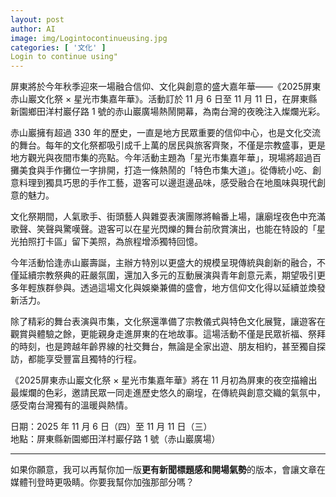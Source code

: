 ```yaml
---
layout: post
author: AI
image: img/Logintocontinueusing.jpg
categories: [ '文化' ]
Login to continue using"
---
```

屏東將於今年秋季迎來一場融合信仰、文化與創意的盛大嘉年華——《2025屏東赤山巖文化祭 × 星光市集嘉年華》。活動訂於 11 月 6 日至 11 月 11 日，在屏東縣新園鄉田洋村巖仔路 1 號的赤山巖廣場熱鬧開幕，為南台灣的夜晚注入燦爛光彩。  

赤山巖擁有超過 330 年的歷史，一直是地方民眾重要的信仰中心，也是文化交流的舞台。每年的文化祭都吸引成千上萬的居民與旅客齊聚，不僅是宗教盛事，更是地方觀光與夜間市集的亮點。今年活動主題為「星光市集嘉年華」，現場將超過百攤美食與手作攤位一字排開，打造一條熱鬧的「特色市集大道」。從傳統小吃、創意料理到獨具巧思的手作工藝，遊客可以邊逛邊品味，感受融合在地風味與現代創意的魅力。  

文化祭期間，人氣歌手、街頭藝人與雜耍表演團隊將輪番上場，讓廟埕夜色中充滿歌聲、笑聲與驚嘆聲。遊客可以在星光閃爍的舞台前欣賞演出，也能在特設的「星光拍照打卡區」留下美照，為旅程增添獨特回憶。  

今年活動恰逢赤山巖壽誕，主辦方特別以更盛大的規模呈現傳統與創新的融合，不僅延續宗教祭典的莊嚴氛圍，還加入多元的互動展演與青年創意元素，期望吸引更多年輕族群參與。透過這場文化與娛樂兼備的盛會，地方信仰文化得以延續並煥發新活力。  

除了精彩的舞台表演與市集，文化祭還準備了宗教儀式與特色文化展覽，讓遊客在觀賞與體驗之餘，更能親身走進屏東的在地故事。這場活動不僅是民眾祈福、祭拜的時刻，也是跨越年齡界線的社交舞台，無論是全家出遊、朋友相約，甚至獨自探訪，都能享受豐富且獨特的行程。  

《2025屏東赤山巖文化祭 × 星光市集嘉年華》將在 11 月初為屏東的夜空描繪出最燦爛的色彩，邀請民眾一同走進歷史悠久的廟埕，在傳統與創意交織的氣氛中，感受南台灣獨有的溫暖與熱情。  

日期：2025 年 11 月 6 日（四）至 11 月 11 日（三）  
地點：屏東縣新園鄉田洋村巖仔路 1 號（赤山巖廣場）  

---

如果你願意，我可以再幫你加一版**更有新聞標題感和開場氣勢**的版本，會讓文章在媒體刊登時更吸睛。你要我幫你加強那部分嗎？
